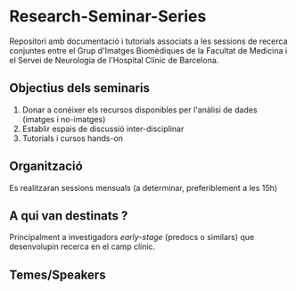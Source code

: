 # Research-Seminar-Series

Repositori amb documentació i tutorials associats a les sessions de recerca conjuntes entre el Grup d'Imatges Biomèdiques de la Facultat de Medicina i el Servei de Neurologia de l'Hospital Clínic de Barcelona. 

## Objectius dels seminaris 
1. Donar a conéixer els recursos disponibles per l'anàlisi de dades (imatges i no-imatges) 
2. Establir espais de discussió inter-disciplinar
3. Tutorials i cursos hands-on 


## Organització 
Es realitzaran sessions mensuals (a determinar, preferiblement a les 15h) 

## A qui van destinats ? 
Principalment a investigadors *early-stage* (predocs o similars) que desenvolupin recerca en el camp clínic.

## Temes/Speakers

